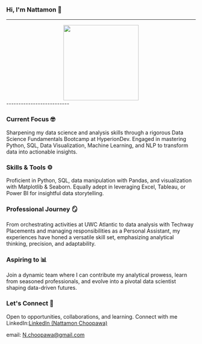 ### Hi, I'm Nattamon 🔎
---
<div id="header" align="center">
  <img src="https://media.giphy.com/media/v1.Y2lkPTc5MGI3NjExdWtoamtvdXI5eDljZ3VqNTB6aTZ3NmtpYXZvdHBrYXJzbmt3MXloayZlcD12MV9pbnRlcm5hbF9naWZfYnlfaWQmY3Q9Zw/Tz30dcgKE3GCTYpxol/giphy.gif" width="200"/>
</div>
--------------------------


### Current Focus 🤓
Sharpening my data science and analysis skills through a rigorous Data Science Fundamentals Bootcamp at HyperionDev. Engaged in mastering Python, SQL, Data Visualization, Machine Learning, and NLP to transform data into actionable insights.

### Skills & Tools ⚙️
Proficient in Python, SQL, data manipulation with Pandas, and visualization with Matplotlib & Seaborn. Equally adept in leveraging Excel, Tableau, or Power BI for insightful data storytelling.

### Professional Journey 🪞
From orchestrating activities at UWC Atlantic to data analysis with Techway Placements and managing responsibilities as a Personal Assistant, my experiences have honed a versatile skill set, emphasizing analytical thinking, precision, and adaptability.

### Aspiring to 📊
Join a dynamic team where I can contribute my analytical prowess, learn from seasoned professionals, and evolve into a pivotal data scientist shaping data-driven futures.

### Let's Connect 📍
Open to opportunities, collaborations, and learning. Connect with me 
LinkedIn:[LinkedIn (Nattamon Choopawa)](https://www.linkedin.com/in/nattamon-choopawa/) 

email:  [N.choopawa@gmail.com](mailto:N.choopawa@gmail.com)


